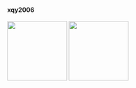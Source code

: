 #### xqy2006
<img align="" height="137px" src="https://github-readme-stats.vercel.app/api?username=xqy2006&hide_title=true&hide_border=true&show_icons=true&include_all_commits=true&line_height=21&bg_color=0,EC6C6C,FFD479,FFFC79,73FA79&theme=graywhite&locale=cn" />
<img align="" height="137px" src="https://github-readme-stats.vercel.app/api/top-langs/?username=xqy2006&hide_title=true&layout=compact&hide_border=true&bg_color=0,73FA79,73FDFF,D783FF&theme=graywhite&locale=cn" />
